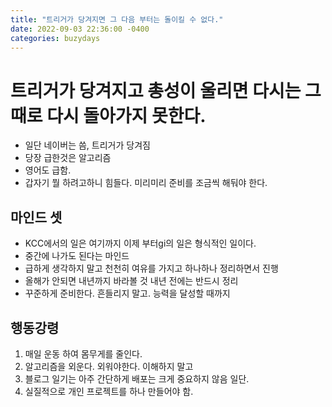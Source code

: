 ```yaml
---
title: "트리거가 당겨지면 그 다음 부터는 돌이킬 수 없다."
date: 2022-09-03 22:36:00 -0400
categories: buzydays
---
```


# 트리거가 당겨지고 총성이 울리면 다시는 그 때로 다시 돌아가지 못한다.

- 일단 네이버는 씀, 트리거가 당겨짐
- 당장 급한것은 알고리즘
- 영어도 급함.
- 갑자기 뭘 하려고하니 힘들다. 미리미리 준비를 조금씩 해둬야 한다.

## 마인드 셋 

- KCC에서의 일은 여기까지 이제 부터gi의 일은 형식적인 일이다. 
- 중간에 나가도 된다는 마인드
- 급하게 생각하지 말고 천천히 여유를 가지고 하나하나 정리하면서 진행
- 올해가 안되면 내년까지 바라볼 것 내년 전에는 반드시 정리
- 꾸준하게 준비한다. 흔들리지 말고. 능력을 달성할 때까지

## 행동강령

1. 매일 운동 하여 몸무게를 줄인다.
2. 알고리즘을 외운다. 외워야한다. 이해하지 말고
3. 블로그 일기는 아주 간단하게 배포는 크게 중요하지 않음 일단.
4. 실질적으로 개인 프로젝트를 하나 만들어야 함.


